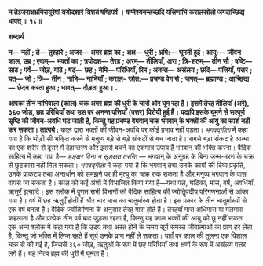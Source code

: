 **न तेऽजराक्षभ्रमिरायुरेषां** **त्रयोदशारं त्रिशतं षष्टिपर्व ।** **षण्नेश्यनन्तच्छदि यत्त्रिणाभि** **करालस्रोतो जगदाच्छिद्य धावत् ॥ १८॥** 

**शब्दार्थ** 

**न—** **नहीं** **; ते—** **तुश्हारे** **; अजर—** **अमर ब्रह्म का** **; अक्ष—** **धुरी** **; भ्रमि:—** **घूमती हुई** **; आयु:—** **जीवन काल, उम्र** **; एषाम्—** **भक्तों का** **; त्रयोदश—** **तेरह** **; अरम्—** **तीलियाँ, अरा** **; त्रि-शतम्—** **तीन सौ** **; षष्टि—** **साठ** **; पर्व—** **जोड़, गांठे** **; षट्—** **छह** **;** **नेमि—** **परिधियाँ, रिम** **; अनन्त—** **असंलय** **; छदि—** **पत्तियाँ, पत्तर** **; यत्—** **जो** **; त्रि—** **तीन** **; नाभि—** **नाभियाँ** **; कराल-** **स्रोत:—** **प्रचण्ड वेग से** **; जगत्—** **ब्रह्माण्ड** **; आच्छिद्य—** **छेदन करता हुआ** **; धावत्—** **दौड़ता हुआ।** **.** 

**आपका तीन नाभिवाला (काल) चक्र अमर ब्रह्म की धुरी के चारों ओर घूम रहा है।** **इसमें तेरह तीलियाँ (अरे), ३६० जोड़, छह परिधियाँ तथा उस पर अनन्त पत्तियाँ** **(पत्तर) पिरोयी हुई हैं। यद्यपि इसके घूमने से सश्पूर्ण सृष्टि की जीवन-अवधि घट जाती** **है, किन्तु यह प्रचण्ड वेगवान् चक्र भगवान् के भक्तों की आयु का स्पर्श नहीं कर** **सकता।** **तात्पर्य :** काल द्वारा भक्तों की जीवन-अवधि पर कोई प्रभाव नहीं पड़ता। *भगवद्गीता* में कहा गया है कि थोड़ी सी भकि्त करने से मनुष्य बड़े से बड़े संकटों से बच जाता है। सबसे बड़ा संकट है आत्मा का एक शरीर से दूसरे में देहान्तरण और इससे बचने का एकमात्र उपाय है भगवान् की भक्ति करना। वैदिक साहित्य में कहा गया है— *हङ्क्षर विना न सृङ्क्षत तरन्ति* — भगवान् के अनुग्रह के बिना जन्म-मरण के चक्र से छुटकारा नहीं मिल सकता। *भगवद्गीता* में कहा गया है कि भगवान् तथा उनके कार्यों की दिव्य प्रकृति, उनके प्राकट्य तथा अन्तर्धान को समझने पर ही मृत्यु का चक्र रुक सकता है और मनुष्य भगवान् के पास वापस जा सकता है। काल को कई अंशों में विभाजित किया गया है—यथा पल, घटिका, मास, वर्ष, अवधियाँ, ऋतुएँ इत्यादि। इस श्लोक में वॢणत सभी विभागों को वैदिक साहित्य की ज्योतिॢवदीय परिगणनाओं से आंका गया है। वर्ष में छह ऋतुएँ होती हैं और चार मास का चातुर्मास्य होता है। इस प्रकार के तीन चातुर्मास्यों से एक वर्ष बनता है। वैदिक ज्योतिर्गणना के अनुसार तेरह मास होते हैं। तेरहवाँ मास अधिमास या मलमास कहलाता है और प्रत्येक तीन वर्ष बाद जुड़ता रहता है, किन्तु यह काल भक्तों की आयु को छू नहीं सकता। एक अन्य श्लोक में कहा गया है कि उदय तथा अस्त होने के समय सूर्य समस्त जीवात्माओं का प्राण हर लेता है, किन्तु जो भक्ति में लिप्त रहते हैं सूर्य उनके प्राण नहीं ले सकता। यहाँ पर काल की तुलना एक विशाल चक्र से की गई है, जिससें ३६० जोड़, ऋतुओं के रूप में छह परिधियाँ तथा क्षणों के रूप में असंलय पत्तर लगे हैं। यह नित्य ब्रह्म की धुरी में घूमता है।  